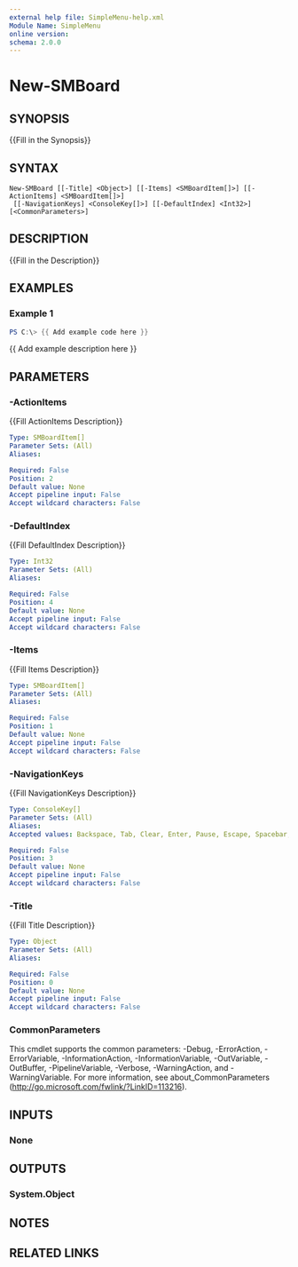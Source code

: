 ```yaml
---
external help file: SimpleMenu-help.xml
Module Name: SimpleMenu
online version:
schema: 2.0.0
---
```


# New-SMBoard

## SYNOPSIS
{{Fill in the Synopsis}}

## SYNTAX

```
New-SMBoard [[-Title] <Object>] [[-Items] <SMBoardItem[]>] [[-ActionItems] <SMBoardItem[]>]
 [[-NavigationKeys] <ConsoleKey[]>] [[-DefaultIndex] <Int32>] [<CommonParameters>]
```

## DESCRIPTION
{{Fill in the Description}}

## EXAMPLES

### Example 1
```powershell
PS C:\> {{ Add example code here }}
```

{{ Add example description here }}

## PARAMETERS

### -ActionItems
{{Fill ActionItems Description}}

```yaml
Type: SMBoardItem[]
Parameter Sets: (All)
Aliases:

Required: False
Position: 2
Default value: None
Accept pipeline input: False
Accept wildcard characters: False
```

### -DefaultIndex
{{Fill DefaultIndex Description}}

```yaml
Type: Int32
Parameter Sets: (All)
Aliases:

Required: False
Position: 4
Default value: None
Accept pipeline input: False
Accept wildcard characters: False
```

### -Items
{{Fill Items Description}}

```yaml
Type: SMBoardItem[]
Parameter Sets: (All)
Aliases:

Required: False
Position: 1
Default value: None
Accept pipeline input: False
Accept wildcard characters: False
```

### -NavigationKeys
{{Fill NavigationKeys Description}}

```yaml
Type: ConsoleKey[]
Parameter Sets: (All)
Aliases:
Accepted values: Backspace, Tab, Clear, Enter, Pause, Escape, Spacebar, PageUp, PageDown, End, Home, LeftArrow, UpArrow, RightArrow, DownArrow, Select, Print, Execute, PrintScreen, Insert, Delete, Help, D0, D1, D2, D3, D4, D5, D6, D7, D8, D9, A, B, C, D, E, F, G, H, I, J, K, L, M, N, O, P, Q, R, S, T, U, V, W, X, Y, Z, LeftWindows, RightWindows, Applications, Sleep, NumPad0, NumPad1, NumPad2, NumPad3, NumPad4, NumPad5, NumPad6, NumPad7, NumPad8, NumPad9, Multiply, Add, Separator, Subtract, Decimal, Divide, F1, F2, F3, F4, F5, F6, F7, F8, F9, F10, F11, F12, F13, F14, F15, F16, F17, F18, F19, F20, F21, F22, F23, F24, BrowserBack, BrowserForward, BrowserRefresh, BrowserStop, BrowserSearch, BrowserFavorites, BrowserHome, VolumeMute, VolumeDown, VolumeUp, MediaNext, MediaPrevious, MediaStop, MediaPlay, LaunchMail, LaunchMediaSelect, LaunchApp1, LaunchApp2, Oem1, OemPlus, OemComma, OemMinus, OemPeriod, Oem2, Oem3, Oem4, Oem5, Oem6, Oem7, Oem8, Oem102, Process, Packet, Attention, CrSel, ExSel, EraseEndOfFile, Play, Zoom, NoName, Pa1, OemClear

Required: False
Position: 3
Default value: None
Accept pipeline input: False
Accept wildcard characters: False
```

### -Title
{{Fill Title Description}}

```yaml
Type: Object
Parameter Sets: (All)
Aliases:

Required: False
Position: 0
Default value: None
Accept pipeline input: False
Accept wildcard characters: False
```

### CommonParameters
This cmdlet supports the common parameters: -Debug, -ErrorAction, -ErrorVariable, -InformationAction, -InformationVariable, -OutVariable, -OutBuffer, -PipelineVariable, -Verbose, -WarningAction, and -WarningVariable. For more information, see about_CommonParameters (http://go.microsoft.com/fwlink/?LinkID=113216).

## INPUTS

### None

## OUTPUTS

### System.Object

## NOTES

## RELATED LINKS
